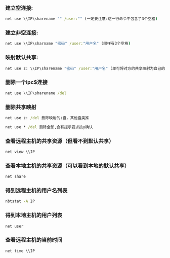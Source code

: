 ### 建立空连接:
```bat
net use \\IP\sharename "" /user:"" (一定要注意:这一行命令中包含了3个空格)
```
### 建立非空连接:
```bat
net use \\IP\sharname "密码" /user:"用户名" (同样有3个空格)
```
### 映射默认共享:
```bat
net use z: \\IP\sharename "密码" /user:"用户名" (即可将对方的共享映射为自己的z盘，其他盘类推)
```

### 删除一个ipc$连接
```bat
net use \\IP\sharename /del
```
### 删除共享映射
```bat
net use z: /del 删除映射的z盘，其他盘类推

net use * /del 删除全部,会有提示要求按y确认
```
### 查看远程主机的共享资源（但看不到默认共享）
```bat
net view \\IP
```
### 查看本地主机的共享资源（可以看到本地的默认共享）
```bat
net share
```

### 得到远程主机的用户名列表
```bat
nbtstat -A IP
```

### 得到本地主机的用户列表
```bat
net user
```
### 查看远程主机的当前时间
```bat
net time \\IP
```



